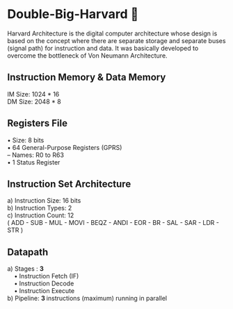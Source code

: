 # Double-Big-Harvard :hamburger:
Harvard Architecture is the digital computer architecture whose design is based on the concept where there are separate storage and separate buses (signal path) for instruction and data. It was basically developed to overcome the bottleneck of Von Neumann Architecture.

<h2> Instruction Memory & Data Memory </h2>
IM Size: 1024 * 16 <br>
DM Size: 2048 * 8

<h2> Registers File </h2>
• Size: 8 bits <br>
• 64 General-Purpose Registers (GPRS) <br>
– Names: R0 to R63 <br>
• 1 Status Register <br>

<h2> Instruction Set Architecture </h2>
a) Instruction Size: 16 bits <br>
b) Instruction Types: 2 <br>
c) Instruction Count: 12 <br>
( ADD - SUB - MUL - MOVI - BEQZ - ANDI - EOR - BR - SAL - SAR - LDR - STR )

<h2> Datapath </h2>
a) Stages :  <b> 3 </b> <br>
&nbsp;&nbsp;&nbsp;  • Instruction Fetch (IF) <br>
&nbsp;&nbsp;&nbsp;  • Instruction Decode <br>
&nbsp;&nbsp;&nbsp;  • Instruction Execute <br>
b) Pipeline: <b> 3 </b> instructions (maximum) running in parallel
